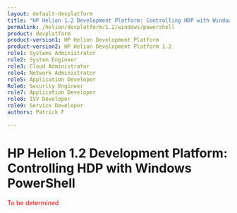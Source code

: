 ```yaml
---
layout: default-devplatform
title: "HP Helion 1.2 Development Platform: Controlling HDP with Windows PowerShell"
permalink: /helion/devplatform/1.2/windows/powershell
product: devplatform
product-version1: HP Helion Development Platform
product-version2: HP Helion Development Platform 1.2
role1: Systems Administrator 
role2: System Engineer
role3: Cloud Administrator
role4: Network Administrator
role5: Application Developer
Role6: Security Engineer
role7: Application Developer 
role8: ISV Developer
role9: Service Developer
authors: Patrick F

---
```

<!--UNDER REVISION-->

# HP Helion 1.2 Development Platform: Controlling HDP with Windows PowerShell 

<span style="color:red">To be determined</span>